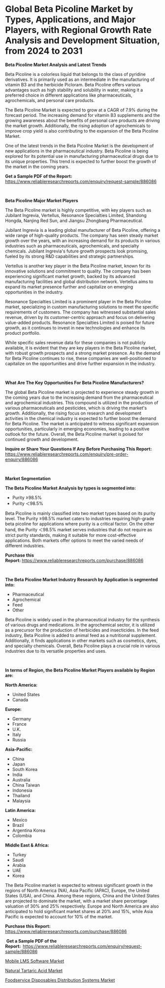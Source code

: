 <p><h1>Global Beta Picoline Market by Types, Applications, and Major Players, with Regional Growth Rate Analysis and Development Situation, from 2024 to 2031</h1></p><p><strong>Beta Picoline Market Analysis and Latest Trends</strong></p>
<p><p>Beta Picoline is a colorless liquid that belongs to the class of pyridine derivatives. It is primarily used as an intermediate in the manufacturing of vitamin B3 and the herbicide Picloram. Beta Picoline offers various advantages such as high stability and solubility in water, making it a preferred choice in different applications like pharmaceuticals, agrochemicals, and personal care products.</p><p>The Beta Picoline Market is expected to grow at a CAGR of 7.9% during the forecast period. The increasing demand for vitamin B3 supplements and the growing awareness about the benefits of personal care products are driving the market growth. Additionally, the rising adoption of agrochemicals to improve crop yield is also contributing to the expansion of the Beta Picoline Market.</p><p>One of the latest trends in the Beta Picoline Market is the development of new applications in the pharmaceutical industry. Beta Picoline is being explored for its potential use in manufacturing pharmaceutical drugs due to its unique properties. This trend is expected to further boost the growth of the market in the coming years.</p></p>
<p><strong>Get a Sample PDF of the Report:&nbsp;</strong> <a href="https://www.reliableresearchreports.com/enquiry/request-sample/886086">https://www.reliableresearchreports.com/enquiry/request-sample/886086</a></p>
<p>&nbsp;</p>
<p><strong>Beta Picoline Major Market Players</strong></p>
<p><p>The Beta Picoline market is highly competitive, with key players such as Jubilant Ingrevia, Vertellus, Resonance Specialties Limited, Shandong Hongda, Nanjing Red Sun, and Jiangsu Zhongbang Pharmaceutical. </p><p>Jubilant Ingrevia is a leading global manufacturer of Beta Picoline, offering a wide range of high-quality products. The company has seen steady market growth over the years, with an increasing demand for its products in various industries such as pharmaceuticals, agrochemicals, and specialty chemicals. Jubilant Ingrevia's future growth prospects look promising, fueled by its strong R&D capabilities and strategic partnerships.</p><p>Vertellus is another key player in the Beta Picoline market, known for its innovative solutions and commitment to quality. The company has been experiencing significant market growth, backed by its advanced manufacturing facilities and global distribution network. Vertellus aims to expand its market presence further and capitalize on emerging opportunities in the industry.</p><p>Resonance Specialties Limited is a prominent player in the Beta Picoline market, specializing in custom manufacturing solutions to meet the specific requirements of customers. The company has witnessed substantial sales revenue, driven by its customer-centric approach and focus on delivering value-added products. Resonance Specialties Limited is poised for future growth, as it continues to invest in new technologies and enhance its product portfolio.</p><p>While specific sales revenue data for these companies is not publicly available, it is evident that they are key players in the Beta Picoline market, with robust growth prospects and a strong market presence. As the demand for Beta Picoline continues to rise, these companies are well-positioned to capitalize on the opportunities and drive further expansion in the industry.</p></p>
<p>&nbsp;</p>
<p><strong>What Are The Key Opportunities For Beta Picoline Manufacturers?</strong></p>
<p><p>The global Beta Picoline market is projected to experience steady growth in the coming years due to the increasing demand from the pharmaceutical and agrochemical industries. This compound is utilized in the production of various pharmaceuticals and pesticides, which is driving the market's growth. Additionally, the rising focus on research and development activities in the chemical industry is expected to further boost the demand for Beta Picoline. The market is anticipated to witness significant expansion opportunities, particularly in emerging economies, leading to a positive outlook for the future. Overall, the Beta Picoline market is poised for continued growth and development.</p></p>
<p><strong>Inquire or Share Your Questions If Any Before Purchasing This Report:</strong> <a href="https://www.reliableresearchreports.com/enquiry/pre-order-enquiry/886086">https://www.reliableresearchreports.com/enquiry/pre-order-enquiry/886086</a></p>
<p>&nbsp;</p>
<p><strong>Market Segmentation</strong></p>
<p><strong>The Beta Picoline Market Analysis by types is segmented into:</strong></p>
<p><ul><li>Purity ≥98.5%</li><li>Purity ＜98.5%</li></ul></p>
<p><p>Beta Picoline is mainly classified into two market types based on its purity level. The Purity ≥98.5% market caters to industries requiring high-grade beta picoline for applications where purity is a critical factor. On the other hand, the Purity ＜98.5% market serves industries that do not require as strict purity standards, making it suitable for more cost-effective applications. Both markets offer options to meet the varied needs of different industries.</p></p>
<p><strong>Purchase this Report:&nbsp;</strong><a href="https://www.reliableresearchreports.com/purchase/886086">https://www.reliableresearchreports.com/purchase/886086</a></p>
<p>&nbsp;</p>
<p><strong>The Beta Picoline Market Industry Research by Application is segmented into:</strong></p>
<p><ul><li>Pharmaceutical</li><li>Agrochemical</li><li>Feed</li><li>Other</li></ul></p>
<p><p>Beta Picoline is widely used in the pharmaceutical industry for the synthesis of various drugs and medications. In the agrochemical sector, it is utilized as a precursor for the production of herbicides and insecticides. In the feed industry, Beta Picoline is added to animal feed as a nutritional supplement. Additionally, it finds applications in other markets such as cosmetics, dyes, and specialty chemicals. Overall, Beta Picoline plays a crucial role in various industries due to its versatile properties and uses.</p></p>
<p>&nbsp;</p>
<p><strong>In terms of Region, the Beta Picoline Market Players available by Region are:</strong></p>
<p>
    <p> <strong> North America: </strong>
        <ul>
            <li>United States</li>
            <li>Canada</li>
        </ul>
        </p> 
    <p> <strong> Europe: </strong>
        <ul>
            <li>Germany</li>
            <li>France</li>
            <li>U.K.</li>
            <li>Italy</li>
            <li>Russia</li>
        </ul>
        </p> 
    <p> <strong> Asia-Pacific: </strong>
        <ul>
            <li>China</li>
            <li>Japan</li>
            <li>South Korea</li>
            <li>India</li>
            <li>Australia</li>
            <li>China Taiwan</li>
            <li>Indonesia</li>
            <li>Thailand</li>
            <li>Malaysia</li>
        </ul>
        </p> 
    <p> <strong> Latin America: </strong>
        <ul>
            <li>Mexico</li>
            <li>Brazil</li>
            <li>Argentina Korea</li>
            <li>Colombia</li>
        </ul>
        </p> 
    <p> <strong> Middle East & Africa: </strong>
        <ul>
            <li>Turkey</li>
            <li>Saudi</li>
            <li>Arabia</li>
            <li>UAE</li>
            <li>Korea</li>
        </ul>
    </p>
    </p>
<p><p>The Beta Picoline market is expected to witness significant growth in the regions of North America (NA), Asia Pacific (APAC), Europe, the United States (USA), and China. Among these regions, China and the United States are projected to dominate the market, with a market share percentage valuation of 30% and 25% respectively. Europe and North America are also anticipated to hold significant market shares at 20% and 15%, while Asia Pacific is expected to account for 10% of the market.</p></p>
<p><strong>Purchase this Report: </strong><a href="https://www.reliableresearchreports.com/purchase/886086">https://www.reliableresearchreports.com/purchase/886086</a></p>
<p>&nbsp;<strong>Get a Sample PDF of the Report:&nbsp;&nbsp;</strong><a href="https://www.reliableresearchreports.com/enquiry/request-sample/886086">https://www.reliableresearchreports.com/enquiry/request-sample/886086</a></p>
<p><strong></strong></p>
<p><p><a href="https://view.publitas.com/reportprime-1/mobile-lms-software-market-size-focuses-on-market-dynamics-in-depth-analysis-and-future-projections-of-its-market-forecasted-for-period-from-2023-to-2030/">Mobile LMS Software Market</a></p><p><a href="https://view.publitas.com/reportprime-1/decoding-the-natural-tartaric-acid-market-a-deep-dive-into-the-latest-market-trends-market-segmentation-and-competitive-analysis/">Natural Tartaric Acid Market</a></p><p><a href="https://view.publitas.com/reportprime-1/foodservice-disposables-distribution-systems-market-size-market-share-and-global-market-analysis-report-2023-2030/">Foodservice Disposables Distribution Systems Market</a></p></p>